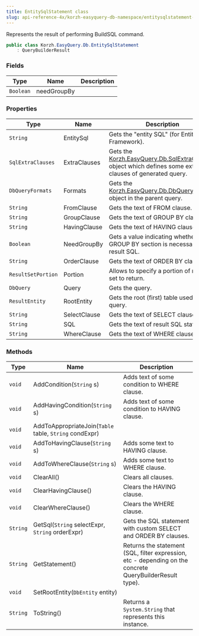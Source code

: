```yaml
---
title: EntitySqlStatement class
slug: api-reference-4x/korzh-easyquery-db-namespace/entitysqlstatement-class
---
```


Represents the result of performing BuildSQL command.
```csharp
public class Korzh.EasyQuery.Db.EntitySqlStatement
    : QueryBuilderResult

```

### Fields

| Type | Name | Description | 
| --- | --- | --- | 
| `Boolean` | needGroupBy |  | 


### Properties

| Type | Name | Description | 
| --- | --- | --- | 
| `String` | EntitySql | Gets the "entity SQL" (for Entity Framework). | 
| `SqlExtraClauses` | ExtraClauses | Gets the [Korzh.EasyQuery.Db.SqlExtraClauses](//easyquery/docs/api-reference-4x/korzh-easyquery-db-namespace/sqlextraclauses-class) object which defines some extra clauses of generated query. | 
| `DbQueryFormats` | Formats | Gets the [Korzh.EasyQuery.Db.DbQueryFormats](//easyquery/docs/api-reference-4x/korzh-easyquery-db-namespace/dbqueryformats-class) object in the parent query. | 
| `String` | FromClause | Gets the text of FROM clause. | 
| `String` | GroupClause | Gets the text of GROUP BY clause. | 
| `String` | HavingClause | Gets the text of HAVING clause. | 
| `Boolean` | NeedGroupBy | Gets a value indicating whether GROUP BY section is necessary in result SQL. | 
| `String` | OrderClause | Gets the text of ORDER BY clause. | 
| `ResultSetPortion` | Portion | Allows to specify a portion of result set to return. | 
| `DbQuery` | Query | Gets the query. | 
| `ResultEntity` | RootEntity | Gets the root (first) table used in query. | 
| `String` | SelectClause | Gets the text of SELECT clause. | 
| `String` | SQL | Gets the text of result SQL statement. | 
| `String` | WhereClause | Gets the text of WHERE clause. | 


### Methods

| Type | Name | Description | 
| --- | --- | --- | 
| `void` | AddCondition(`String` s) | Adds text of some condition to WHERE clause. | 
| `void` | AddHavingCondition(`String` s) | Adds text of some condition to HAVING clause. | 
| `void` | AddToAppropriateJoin(`Table` table, `String` condExpr) |  | 
| `void` | AddToHavingClause(`String` s) | Adds some text to HAVING clause. | 
| `void` | AddToWhereClause(`String` s) | Adds some text to WHERE clause. | 
| `void` | ClearAll() | Clears all clauses. | 
| `void` | ClearHavingClause() | Clears the HAVING clause. | 
| `void` | ClearWhereClause() | Clears the WHERE clause. | 
| `String` | GetSql(`String` selectExpr, `String` orderExpr) | Gets the SQL statement with custom SELECT and ORDER BY clauses. | 
| `String` | GetStatement() | Returns the statement (SQL, filter expression, etc - depending on the concrete QueryBuilderResult type). | 
| `void` | SetRootEntity(`DbEntity` entity) |  | 
| `String` | ToString() | Returns a `System.String` that represents this instance. |